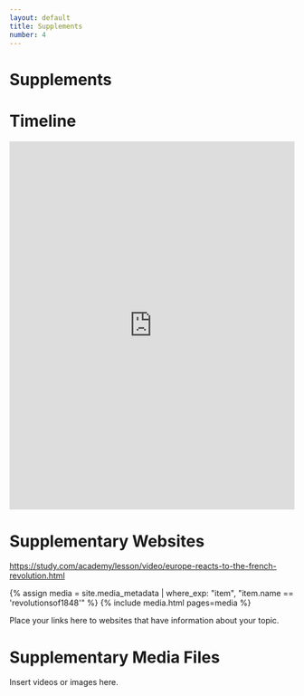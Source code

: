 ```yaml
---
layout: default
title: Supplements
number: 4
---
```


# Supplements

# Timeline

<iframe class='timeline-iframe' src='https://cdn.knightlab.com/libs/timeline3/latest/embed/index.html?source=1ggyFnihALsjnK22MpUlcurmowEgVLBcoK-D8aGK1y2I&font=Default&lang=en&initial_zoom=2&height=650' width='100%' height='650' webkitallowfullscreen mozallowfullscreen allowfullscreen frameborder='0'></iframe> 

# Supplementary Websites

https://study.com/academy/lesson/video/europe-reacts-to-the-french-revolution.html 

{% assign media = site.media_metadata | where_exp: "item", "item.name == 'revolutionsof1848'" %}
{% include media.html pages=media %}

Place your links here to websites that have information about your topic.

# Supplementary Media Files

Insert videos or images here.
